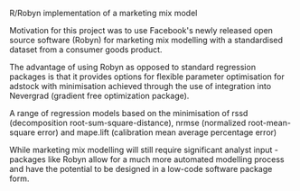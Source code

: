 R/Robyn implementation of a marketing mix model

Motivation for this project was to use Facebook's newly released open source software (Robyn) for marketing mix modelling with a standardised dataset from a consumer goods product.

The advantage of using Robyn as opposed to standard regression packages is that it provides options for flexible parameter optimisation for adstock with minimisation achieved through the use of integration into Nevergrad (gradient free optimization package).

A range of regression models based on the minimisation of rssd (decomposition root-sum-square-distance), nrmse (normalized root-mean-square error) and mape.lift (calibration mean average percentage error)

While marketing mix modelling will still require significant analyst input - packages like Robyn allow for a much more automated modelling process and have the potential to be designed in a low-code software package form.
